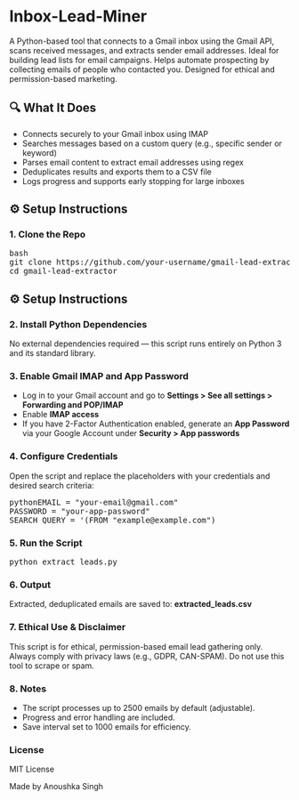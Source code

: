 # Inbox-Lead-Miner
A Python-based tool that connects to a Gmail inbox using the Gmail API, scans received messages, and extracts sender email addresses. Ideal for building lead lists for email campaigns. Helps automate prospecting by collecting emails of people who contacted you. Designed for ethical and permission-based marketing.

## 🔍 What It Does
- Connects securely to your Gmail inbox using IMAP  
- Searches messages based on a custom query (e.g., specific sender or keyword)  
- Parses email content to extract email addresses using regex  
- Deduplicates results and exports them to a CSV file  
- Logs progress and supports early stopping for large inboxes  

## ⚙️ Setup Instructions

### 1. Clone the Repo
<pre>bash
git clone https://github.com/your-username/gmail-lead-extractor.git
cd gmail-lead-extractor</pre>

## ⚙️ Setup Instructions

### 2. Install Python Dependencies
No external dependencies required — this script runs entirely on Python 3 and its standard library.

### 3. Enable Gmail IMAP and App Password
- Log in to your Gmail account and go to **Settings > See all settings > Forwarding and POP/IMAP**  
- Enable **IMAP access**  
- If you have 2-Factor Authentication enabled, generate an **App Password** via your Google Account under **Security > App passwords**

### 4. Configure Credentials
Open the script and replace the placeholders with your credentials and desired search criteria:

<pre>pythonEMAIL = "your-email@gmail.com"
PASSWORD = "your-app-password"
SEARCH_QUERY = '(FROM "example@example.com")</pre>

### 5. Run the Script
<pre>python extract_leads.py</pre>

### 6. Output
Extracted, deduplicated emails are saved to: **extracted_leads.csv**

### 7. Ethical Use & Disclaimer
This script is for ethical, permission-based email lead gathering only. Always comply with privacy laws (e.g., GDPR, CAN-SPAM). Do not use this tool to scrape or spam.

### 8. Notes
- The script processes up to 2500 emails by default (adjustable).
- Progress and error handling are included.
- Save interval set to 1000 emails for efficiency.

### License
MIT License

Made by Anoushka Singh

